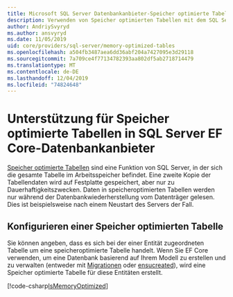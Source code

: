 ```yaml
---
title: Microsoft SQL Server Datenbankanbieter-Speicher optimierte Tabellen-EF Core
description: Verwenden von Speicher optimierten Tabellen mit dem SQL Server Entity Framework Core-Datenbankanbieter
author: AndriySvyryd
ms.author: ansvyryd
ms.date: 11/05/2019
uid: core/providers/sql-server/memory-optimized-tables
ms.openlocfilehash: a504fb3487aea6dd36abf204a7427095e3d29118
ms.sourcegitcommit: 7a709ce4f77134782393aa802df5ab2718714479
ms.translationtype: MT
ms.contentlocale: de-DE
ms.lasthandoff: 12/04/2019
ms.locfileid: "74824648"
---
```

# <a name="memory-optimized-tables-support-in-sql-server-ef-core-database-provider"></a>Unterstützung für Speicher optimierte Tabellen in SQL Server EF Core-Datenbankanbieter

[Speicher optimierte Tabellen](/sql/relational-databases/in-memory-oltp/memory-optimized-tables) sind eine Funktion von SQL Server, in der sich die gesamte Tabelle im Arbeitsspeicher befindet. Eine zweite Kopie der Tabellendaten wird auf Festplatte gespeichert, aber nur zu Dauerhaftigkeitszwecken. Daten in speicheroptimierten Tabellen werden nur während der Datenbankwiederherstellung vom Datenträger gelesen. Dies ist beispielsweise nach einem Neustart des Servers der Fall.

## <a name="configuring-a-memory-optimized-table"></a>Konfigurieren einer Speicher optimierten Tabelle

Sie können angeben, dass es sich bei der einer Entität zugeordneten Tabelle um eine speicheroptimierte Tabelle handelt. Wenn Sie EF Core verwenden, um eine Datenbank basierend auf Ihrem Modell zu erstellen und zu verwalten (entweder mit [Migrationen](xref:core/managing-schemas/migrations/index) oder [ensucreated](/dotnet/api/Microsoft.EntityFrameworkCore.Storage.IDatabaseCreator.EnsureCreated)), wird eine Speicher optimierte Tabelle für diese Entitäten erstellt.

[!code-csharp[IsMemoryOptimized](../../../../samples/core/SqlServer/InMemory/InMemoryContext.cs?name=IsMemoryOptimized)]
